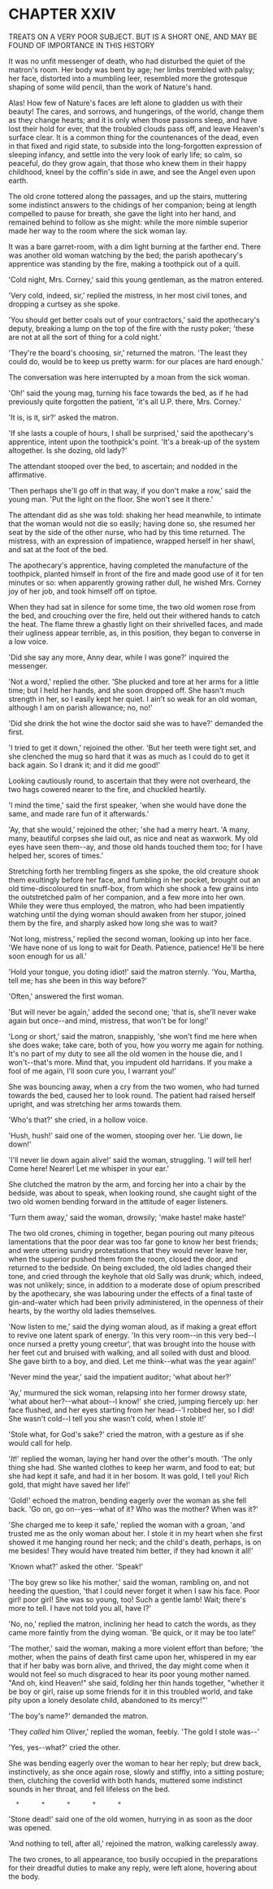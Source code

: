 # CHAPTER XXIV

TREATS ON A VERY POOR SUBJECT.  BUT IS A SHORT ONE, AND MAY BE FOUND OF
IMPORTANCE IN THIS HISTORY

It was no unfit messenger of death, who had disturbed the quiet of the
matron's room.  Her body was bent by age; her limbs trembled with
palsy; her face, distorted into a mumbling leer, resembled more the
grotesque shaping of some wild pencil, than the work of Nature's hand.

Alas!  How few of Nature's faces are left alone to gladden us with
their beauty!  The cares, and sorrows, and hungerings, of the world,
change them as they change hearts; and it is only when those passions
sleep, and have lost their hold for ever, that the troubled clouds pass
off, and leave Heaven's surface clear.  It is a common thing for the
countenances of the dead, even in that fixed and rigid state, to
subside into the long-forgotten expression of sleeping infancy, and
settle into the very look of early life; so calm, so peaceful, do they
grow again, that those who knew them in their happy childhood, kneel by
the coffin's side in awe, and see the Angel even upon earth.

The old crone tottered along the passages, and up the stairs, muttering
some indistinct answers to the chidings of her companion; being at
length compelled to pause for breath, she gave the light into her hand,
and remained behind to follow as she might: while the more nimble
superior made her way to the room where the sick woman lay.

It was a bare garret-room, with a dim light burning at the farther end.
There was another old woman watching by the bed; the parish
apothecary's apprentice was standing by the fire, making a toothpick
out of a quill.

'Cold night, Mrs. Corney,' said this young gentleman, as the matron
entered.

'Very cold, indeed, sir,' replied the mistress, in her most civil
tones, and dropping a curtsey as she spoke.

'You should get better coals out of your contractors,' said the
apothecary's deputy, breaking a lump on the top of the fire with the
rusty poker; 'these are not at all the sort of thing for a cold night.'

'They're the board's choosing, sir,' returned the matron. 'The least
they could do, would be to keep us pretty warm:  for our places are
hard enough.'

The conversation was here interrupted by a moan from the sick woman.

'Oh!' said the young mag, turning his face towards the bed, as if he
had previously quite forgotten the patient, 'it's all U.P. there, Mrs.
Corney.'

'It is, is it, sir?' asked the matron.

'If she lasts a couple of hours, I shall be surprised,' said the
apothecary's apprentice, intent upon the toothpick's point. 'It's a
break-up of the system altogether.  Is she dozing, old lady?'

The attendant stooped over the bed, to ascertain; and nodded in the
affirmative.

'Then perhaps she'll go off in that way, if you don't make a row,' said
the young man.  'Put the light on the floor.  She won't see it there.'

The attendant did as she was told:  shaking her head meanwhile, to
intimate that the woman would not die so easily; having done so, she
resumed her seat by the side of the other nurse, who had by this time
returned.  The mistress, with an expression of impatience, wrapped
herself in her shawl, and sat at the foot of the bed.

The apothecary's apprentice, having completed the manufacture of the
toothpick, planted himself in front of the fire and made good use of it
for ten minutes or so:  when apparently growing rather dull, he wished
Mrs. Corney joy of her job, and took himself off on tiptoe.

When they had sat in silence for some time, the two old women rose from
the bed, and crouching over the fire, held out their withered hands to
catch the heat.  The flame threw a ghastly light on their shrivelled
faces, and made their ugliness appear terrible, as, in this position,
they began to converse in a low voice.

'Did she say any more, Anny dear, while I was gone?' inquired the
messenger.

'Not a word,' replied the other.  'She plucked and tore at her arms for
a little time; but I held her hands, and she soon dropped off.  She
hasn't much strength in her, so I easily kept her quiet.  I ain't so
weak for an old woman, although I am on parish allowance; no, no!'

'Did she drink the hot wine the doctor said she was to have?' demanded
the first.

'I tried to get it down,' rejoined the other.  'But her teeth were
tight set, and she clenched the mug so hard that it was as much as I
could do to get it back again.  So I drank it; and it did me good!'

Looking cautiously round, to ascertain that they were not overheard,
the two hags cowered nearer to the fire, and chuckled heartily.

'I mind the time,' said the first speaker, 'when she would have done
the same, and made rare fun of it afterwards.'

'Ay, that she would,' rejoined the other; 'she had a merry heart. 'A
many, many, beautiful corpses she laid out, as nice and neat as
waxwork.  My old eyes have seen them--ay, and those old hands touched
them too; for I have helped her, scores of times.'

Stretching forth her trembling fingers as she spoke, the old creature
shook them exultingly before her face, and fumbling in her pocket,
brought out an old time-discoloured tin snuff-box, from which she shook
a few grains into the outstretched palm of her companion, and a few
more into her own.  While they were thus employed, the matron, who had
been impatiently watching until the dying woman should awaken from her
stupor, joined them by the fire, and sharply asked how long she was to
wait?

'Not long, mistress,' replied the second woman, looking up into her
face.  'We have none of us long to wait for Death.  Patience, patience!
He'll be here soon enough for us all.'

'Hold your tongue, you doting idiot!' said the matron sternly. 'You,
Martha, tell me; has she been in this way before?'

'Often,' answered the first woman.

'But will never be again,' added the second one; 'that is, she'll never
wake again but once--and mind, mistress, that won't be for long!'

'Long or short,' said the matron, snappishly, 'she won't find me here
when she does wake; take care, both of you, how you worry me again for
nothing.  It's no part of my duty to see all the old women in the house
die, and I won't--that's more. Mind that, you impudent old harridans.
If you make a fool of me again, I'll soon cure you, I warrant you!'

She was bouncing away, when a cry from the two women, who had turned
towards the bed, caused her to look round.  The patient had raised
herself upright, and was stretching her arms towards them.

'Who's that?' she cried, in a hollow voice.

'Hush, hush!' said one of the women, stooping over her.  'Lie down, lie
down!'

'I'll never lie down again alive!' said the woman, struggling. 'I
_will_ tell her!  Come here!  Nearer!  Let me whisper in your ear.'

She clutched the matron by the arm, and forcing her into a chair by the
bedside, was about to speak, when looking round, she caught sight of
the two old women bending forward in the attitude of eager listeners.

'Turn them away,' said the woman, drowsily; 'make haste! make haste!'

The two old crones, chiming in together, began pouring out many piteous
lamentations that the poor dear was too far gone to know her best
friends; and were uttering sundry protestations that they would never
leave her, when the superior pushed them from the room, closed the
door, and returned to the bedside.  On being excluded, the old ladies
changed their tone, and cried through the keyhole that old Sally was
drunk; which, indeed, was not unlikely; since, in addition to a
moderate dose of opium prescribed by the apothecary, she was labouring
under the effects of a final taste of gin-and-water which had been
privily administered, in the openness of their hearts, by the worthy
old ladies themselves.

'Now listen to me,' said the dying woman aloud, as if making a great
effort to revive one latent spark of energy.  'In this very room--in
this very bed--I once nursed a pretty young creetur', that was brought
into the house with her feet cut and bruised with walking, and all
soiled with dust and blood.  She gave birth to a boy, and died.  Let me
think--what was the year again!'

'Never mind the year,' said the impatient auditor; 'what about her?'

'Ay,' murmured the sick woman, relapsing into her former drowsy state,
'what about her?--what about--I know!' she cried, jumping fiercely up:
her face flushed, and her eyes starting from her head--'I robbed her,
so I did!  She wasn't cold--I tell you she wasn't cold, when I stole
it!'

'Stole what, for God's sake?' cried the matron, with a gesture as if
she would call for help.

'_It_!' replied the woman, laying her hand over the other's mouth. 'The
only thing she had.  She wanted clothes to keep her warm, and food to
eat; but she had kept it safe, and had it in her bosom.  It was gold, I
tell you!  Rich gold, that might have saved her life!'

'Gold!' echoed the matron, bending eagerly over the woman as she fell
back.  'Go on, go on--yes--what of it?  Who was the mother? When was
it?'

'She charged me to keep it safe,' replied the woman with a groan, 'and
trusted me as the only woman about her.  I stole it in my heart when
she first showed it me hanging round her neck; and the child's death,
perhaps, is on me besides!  They would have treated him better, if they
had known it all!'

'Known what?' asked the other.  'Speak!'

'The boy grew so like his mother,' said the woman, rambling on, and not
heeding the question, 'that I could never forget it when I saw his
face.  Poor girl! poor girl!  She was so young, too! Such a gentle
lamb!  Wait; there's more to tell.  I have not told you all, have I?'

'No, no,' replied the matron, inclining her head to catch the words, as
they came more faintly from the dying woman.  'Be quick, or it may be
too late!'

'The mother,' said the woman, making a more violent effort than before;
'the mother, when the pains of death first came upon her, whispered in
my ear that if her baby was born alive, and thrived, the day might come
when it would not feel so much disgraced to hear its poor young mother
named. "And oh, kind Heaven!" she said, folding her thin hands
together, "whether it be boy or girl, raise up some friends for it in
this troubled world, and take pity upon a lonely desolate child,
abandoned to its mercy!"'

'The boy's name?' demanded the matron.

'They _called_ him Oliver,' replied the woman, feebly.  'The gold I
stole was--'

'Yes, yes--what?' cried the other.

She was bending eagerly over the woman to hear her reply; but drew
back, instinctively, as she once again rose, slowly and stiffly, into a
sitting posture; then, clutching the coverlid with both hands, muttered
some indistinct sounds in her throat, and fell lifeless on the bed.

      *      *      *      *      *

'Stone dead!' said one of the old women, hurrying in as soon as the
door was opened.

'And nothing to tell, after all,' rejoined the matron, walking
carelessly away.

The two crones, to all appearance, too busily occupied in the
preparations for their dreadful duties to make any reply, were left
alone, hovering about the body.



